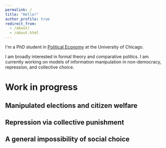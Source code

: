 ```yaml
---
permalink: /
title: "Hello!"
author_profile: true
redirect_from: 
  - /about/
  - /about.html
---
```


I'm a PhD student in [Political Economy](https://politicaleconomy.uchicago.edu/) at the University of Chicago.

I am broadly interested in formal theory and comparative politics. I am currently working on models of information manipulation in non-democracy, repression, and collective choice.



# Work in progress

## Manipulated elections and citizen welfare

## Repression via collective punishment

## A general impossibility of social choice

